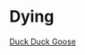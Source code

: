 # Dying

<a href="file:///C:/Users/Lilyp/OneDrive/Documents/GitHub/Dying/yay%20html/index.html">Duck Duck Goose</a>
